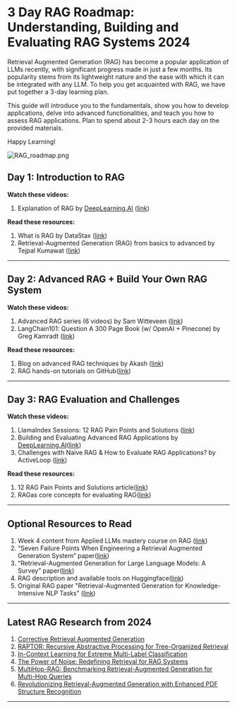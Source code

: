 # 3 Day RAG Roadmap: Understanding, Building and Evaluating RAG Systems 2024

Retrieval Augmented Generation (RAG) has become a popular application of LLMs recently, with significant progress made in just a few months. Its popularity stems from its lightweight nature and the ease with which it can be integrated with any LLM. To help you get acquainted with RAG, we have put together a 3-day learning plan.

This guide will introduce you to the fundamentals, show you how to develop applications, delve into advanced functionalities, and teach you how to assess RAG applications. Plan to spend about 2-3 hours each day on the provided materials.

Happy Learning!

![RAG_roadmap.png](https://github.com/aishwaryanr/awesome-generative-ai-guide/tree/main/resources/img/RAG_roadmap.png)

## Day 1: Introduction to RAG

**Watch these videos:**

1. Explanation of RAG by [DeepLearning.AI](http://DeepLearning.AI) ([link](<https://learn.deeplearning.ai/courses/building-applications-vector-databases/lesson/3/retrieval-augmented-generation-(rag)>))

**Read these resources:**

1. What is RAG by DataStax ([link](https://www.datastax.com/guides/what-is-retrieval-augmented-generation))
2. Retrieval-Augmented Generation (RAG) from basics to advanced by Tejpal Kumawat ([link](https://medium.com/@tejpal.abhyuday))

---

## Day 2: Advanced RAG + Build Your Own RAG System

**Watch these videos:**

1. Advanced RAG series (6 videos) by Sam Witteveen ([link](https://www.youtube.com/watch?v=f4LeWlt3T8Y&t=125s))
2. LangChain101: Question A 300 Page Book (w/ OpenAI + Pinecone) by Greg Kamradt ([link](https://www.youtube.com/watch?v=h0DHDp1FbmQ))

**Read these resources:**

1. Blog on advanced RAG techniques by Akash ([link](https://akash-mathur.medium.com/advanced-rag-optimizing-retrieval-with-additional-context-metadata-using-llamaindex-aeaa32d7aa2f))
2. RAG hands-on tutorials on GitHub([link](https://github.com/gkamradt/langchain-tutorials/blob/main/data_generation/Ask%20A%20Book%20Questions.ipynb))

---

## Day 3: RAG Evaluation and Challenges

**Watch these videos:**

1. LlamaIndex Sessions: 12 RAG Pain Points and Solutions ([link](https://www.youtube.com/watch?v=EBpT_cscTis))
2. Building and Evaluating Advanced RAG Applications by [DeepLearning.AI](http://DeepLearning.AI)([link](https://www.deeplearning.ai/short-courses/building-evaluating-advanced-rag/))
3. Challenges with Naive RAG & How to Evaluate RAG Applications? by ActiveLoop ([link](https://www.youtube.com/watch?v=CgQdg0SRuC0))

**Read these resources:**

1. 12 RAG Pain Points and Solutions article([link](https://towardsdatascience.com/12-rag-pain-points-and-proposed-solutions-43709939a28c))
2. RAGas core concepts for evaluating RAG([link](https://docs.ragas.io/en/stable/concepts/index.html))

---

## Optional Resources to Read

1. Week 4 content from Applied LLMs mastery course on RAG ([link](https://github.com/aishwaryanr/awesome-generative-ai-guide/blob/main/free_courses/Applied_LLMs_Mastery_2024/week4_RAG.md))
2. “Seven Failure Points When Engineering a Retrieval Augmented
   Generation System” paper([link](https://arxiv.org/pdf/2401.05856.pdf))
3. “Retrieval-Augmented Generation for Large Language Models: A Survey” paper([link](https://arxiv.org/abs/2312.10997))
4. RAG description and available tools on Huggingface([link](https://huggingface.co/transformers/v3.3.1/model_doc/rag.html))
5. Original RAG paper "Retrieval-Augmented Generation for Knowledge-Intensive NLP Tasks” ([link](https://proceedings.neurips.cc/paper/2020/hash/6b493230205f780e1bc26945df7481e5-Abstract.html))

---

## Latest RAG Research from 2024

1. [Corrective Retrieval Augmented Generation](https://arxiv.org/abs/2401.15884)
2. [RAPTOR: Recursive Abstractive Processing for Tree-Organized Retrieval](https://arxiv.org/abs/2401.18059)
3. [In-Context Learning for Extreme Multi-Label Classification](https://arxiv.org/abs/2401.12178)
4. [The Power of Noise: Redefining Retrieval for RAG Systems](https://arxiv.org/abs/2401.14887)
5. [MultiHop-RAG: Benchmarking Retrieval-Augmented Generation for Multi-Hop Queries](https://arxiv.org/abs/2401.15391)
6. [Revolutionizing Retrieval-Augmented Generation with Enhanced PDF Structure Recognition](https://arxiv.org/abs/2401.12599)

---
